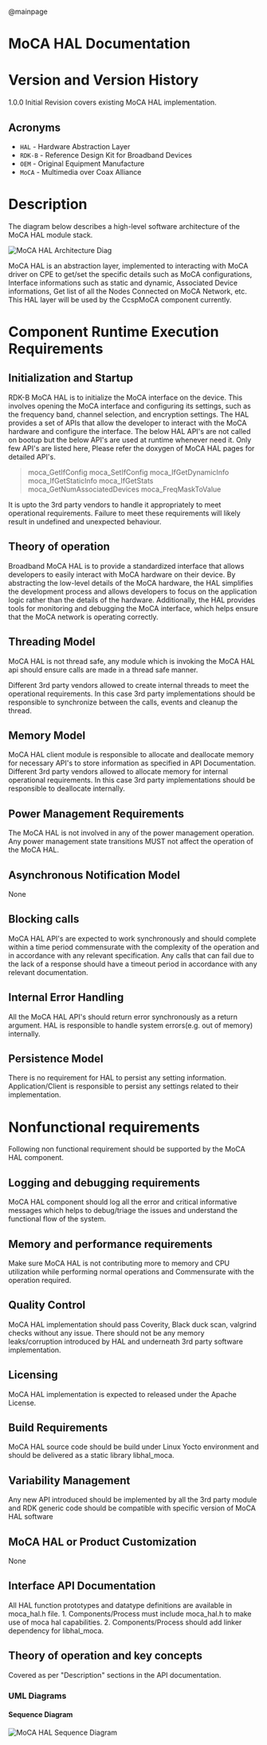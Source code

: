 @mainpage

# MoCA HAL Documentation

# Version and Version History

1.0.0 Initial Revision covers existing MoCA HAL implementation.

## Acronyms

- `HAL` \- Hardware Abstraction Layer
- `RDK-B` \- Reference Design Kit for Broadband Devices
- `OEM` \- Original Equipment Manufacture
- `MoCA` \- Multimedia over Coax Alliance

# Description
The diagram below describes a high-level software architecture of the MoCA HAL module stack.

![MoCA HAL Architecture Diag](images/MoCA_HAL_Architecture.png)

MoCA HAL is an abstraction layer, implemented to interacting with MoCA driver on CPE to get/set the specific details such as MoCA configurations, Interface informations such as static and dynamic, Associated Device informations, Get list of all the Nodes Connected on MoCA Network, etc. This HAL layer will be used by the CcspMoCA component currently.

# Component Runtime Execution Requirements

## Initialization and Startup

RDK-B MoCA HAL is to initialize the MoCA interface on the device. This involves opening the MoCA interface and configuring its settings, such as the frequency band, channel selection, and encryption settings. The HAL provides a set of APIs that allow the developer to interact with the MoCA hardware and configure the interface.
The below HAL API's are not called on bootup but the below API's are used at runtime whenever need it. Only few API's are listed here, Please refer the doxygen of MoCA HAL pages for detailed API's.

> moca_GetIfConfig
> moca_SetIfConfig
> moca_IfGetDynamicInfo
> moca_IfGetStaticInfo
> moca_IfGetStats
> moca_GetNumAssociatedDevices
> moca_FreqMaskToValue

It is upto the 3rd party vendors to handle it appropriately to meet operational requirements. Failure to meet these requirements will likely result in undefined and unexpected behaviour.

## Theory of operation

Broadband MoCA HAL is to provide a standardized interface that allows developers to easily interact with MoCA hardware on their device. By abstracting the low-level details of the MoCA hardware, the HAL simplifies the development process and allows developers to focus on the application logic rather than the details of the hardware. Additionally, the HAL provides tools for monitoring and debugging the MoCA interface, which helps ensure that the MoCA network is operating correctly.

## Threading Model

MoCA HAL is not thread safe, any module which is invoking the MoCA HAL api should ensure calls are made in a thread safe manner.

Different 3rd party vendors allowed to create internal threads to meet the operational requirements. In this case 3rd party implementations
should be responsible to synchronize between the calls, events and cleanup the thread.

## Memory Model

MoCA HAL client module is responsible to allocate and deallocate memory for necessary API's to store information as specified in API Documentation.
Different 3rd party vendors allowed to allocate memory for internal operational requirements. In this case 3rd party implementations should be responsible to deallocate internally.

## Power Management Requirements

The MoCA HAL is not involved in any of the power management operation. Any power management state transitions MUST not affect the operation of the MoCA HAL.

## Asynchronous Notification Model
None

## Blocking calls
MoCA HAL API's are expected to work synchronously and should complete within a time period commensurate with the complexity of the operation and in accordance with any relevant specification. 
Any calls that can fail due to the lack of a response should have a timeout period in accordance with any relevant documentation.

## Internal Error Handling

All the MoCA HAL API's should return error synchronously as a return argument. HAL is responsible to handle system errors(e.g. out of memory) internally.

## Persistence Model

There is no requirement for HAL to persist any setting information. Application/Client is responsible to persist any settings related to their implementation.

# Nonfunctional requirements

Following non functional requirement should be supported by the MoCA HAL component.

## Logging and debugging requirements

MoCA HAL component should log all the error and critical informative messages which helps to debug/triage the issues and understand the functional flow of the system.

## Memory and performance requirements

Make sure MoCA HAL is not contributing more to memory and CPU utilization while performing normal operations and Commensurate with the operation required.

## Quality Control

MoCA HAL implementation should pass Coverity, Black duck scan, valgrind checks without any issue. There should not be any memory leaks/corruption introduced by HAL and underneath 3rd party software implementation.

## Licensing

MoCA HAL implementation is expected to released under the Apache License.

## Build Requirements

MoCA HAL source code should be build under Linux Yocto environment and should be delivered as a static library libhal_moca.

## Variability Management

Any new API introduced should be implemented by all the 3rd party module and RDK generic code should be compatible with specific version of MoCA HAL software

## MoCA HAL or Product Customization

None

## Interface API Documentation

All HAL function prototypes and datatype definitions are available in moca_hal.h file.
     1. Components/Process must include moca_hal.h to make use of moca hal capabilities.
     2. Components/Process should add linker dependency for libhal_moca.

## Theory of operation and key concepts

Covered as per "Description" sections in the API documentation.

### UML Diagrams

#### Sequence Diagram

![MoCA HAL Sequence Diagram](MoCA_HAL_Sequence_Diagram.png)